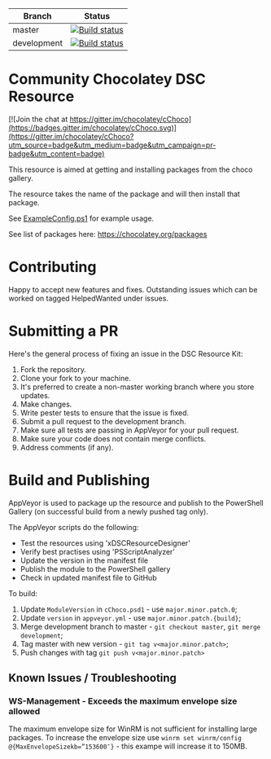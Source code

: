 | Branch        | Status        |
| ------------- | ------------- |
| master        | [![Build status](https://ci.appveyor.com/api/projects/status/qma3jnh23w5vjt46/branch/master?svg=true&passingText=master%20-%20OK&pendingText=master%20-%20PENDING&failingText=master%20-%20FAILED)](https://ci.appveyor.com/project/LawrenceGripper/cchoco/branch/master) |
| development           | [![Build status](https://ci.appveyor.com/api/projects/status/qma3jnh23w5vjt46/branch/development?svg=true&passingText=development%20-%20OK&pendingText=development%20-%20PENDING&failingText=development%20-%20FAILED)](https://ci.appveyor.com/project/LawrenceGripper/cchoco/branch/development) |

Community Chocolatey DSC Resource
=============================

[![Join the chat at https://gitter.im/chocolatey/cChoco](https://badges.gitter.im/chocolatey/cChoco.svg)](https://gitter.im/chocolatey/cChoco?utm_source=badge&utm_medium=badge&utm_campaign=pr-badge&utm_content=badge)

This resource is aimed at getting and installing packages from the choco gallery.

The resource takes the name of the package and will then install that package.

See [ExampleConfig.ps1](ExampleConfig.ps1) for example usage.

See list of packages here: https://chocolatey.org/packages

Contributing
=============================

Happy to accept new features and fixes. Outstanding issues which can be worked on tagged HelpedWanted under issues.

Submitting a PR
=============================

Here's the general process of fixing an issue in the DSC Resource Kit:
1. Fork the repository.
3. Clone your fork to your machine.
4. It's preferred to create a non-master working branch where you store updates.
5. Make changes.
6. Write pester tests to ensure that the issue is fixed.
7. Submit a pull request to the development branch.
8. Make sure all tests are passing in AppVeyor for your pull request.
9. Make sure your code does not contain merge conflicts.
10. Address comments (if any).

Build and Publishing
============================

AppVeyor is used to package up the resource and publish to the PowerShell Gallery (on successful build from a newly pushed tag only).

The AppVeyor scripts do the following:
- Test the resources using 'xDSCResourceDesigner'
- Verify best practises using 'PSScriptAnalyzer'
- Update the version in the manifest file
- Publish the module to the PowerShell gallery
- Check in updated manifest file to GitHub

To build:

1. Update `ModuleVersion` in `cChoco.psd1` - use `major.minor.patch.0`;
2. Update `version` in `appveyor.yml` - use `major.minor.patch.{build}`;
3. Merge development branch to master - `git checkout master`, `git merge development`;
4. Tag master with new version - `git tag v<major.minor.patch>`;
5. Push changes with tag `git push v<major.minor.patch>`

## Known Issues / Troubleshooting

### WS-Management - Exceeds the maximum envelope size allowed

The maximum envelope size for WinRM is not sufficient for installing large packages. To increase the envelope size use `winrm set winrm/config @{MaxEnvelopeSizekb=”153600″}` - this exampe will increase it to 150MB.